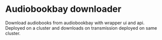 # Audiobookbay downloader

Download audiobooks from audiobookbay with wrapper ui and api. Deployed on a cluster and downloads on transmission deployed on same cluster.

